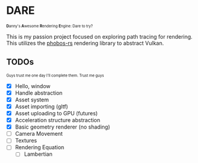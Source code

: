 # DARE
<sub><sup>**D**anny's **A**wesome **R**endering **E**ngine: Dare to try?</sub></sup>

This is my passion project focused on exploring path tracing for rendering.
This utilizes the [phobos-rs](https://github.com/NotAPenguin0/phobos-rs/tree/master) rendering library to abstract Vulkan.

## TODOs
<sub><sup>Guys trust me one day I'll complete them. Trust me guys</sub></sup>

- [X] Hello, window
- [X] Handle abstraction
- [X] Asset system
- [X] Asset importing (gltf)
- [X] Asset uploading to GPU (futures)
- [X] Acceleration structure abstraction
- [X] Basic geometry renderer (no shading)
- [ ] Camera Movement
- [ ] Textures
- [ ] Rendering Equation
  - [ ] Lambertian